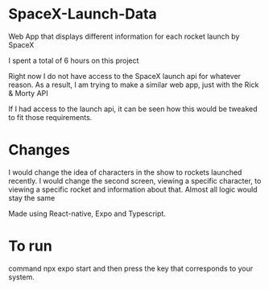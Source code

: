 # SpaceX-Launch-Data
Web App that displays different information for each rocket launch by SpaceX

I spent a total of 6 hours on this project 

Right now I do not have access to the SpaceX launch api for whatever reason. As a result, I am trying to make a similar web app, just with the Rick & Morty API

If I had access to the launch api, it can be seen how this would be tweaked to fit those requirements. 

# Changes 
I would change the idea of characters in the show to rockets launched recently. 
I would change the second screen, viewing a specific character, to viewing a specific rocket and information about that.
Almost all logic would stay the same

Made using React-native, Expo and Typescript. 

# To run 
command npx expo start and then press the key that corresponds to your system. 
